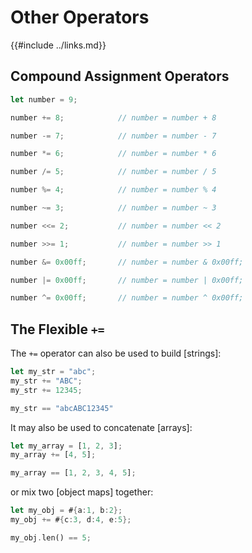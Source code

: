 Other Operators
===============

{{#include ../links.md}}


Compound Assignment Operators
----------------------------

```rust
let number = 9;

number += 8;            // number = number + 8

number -= 7;            // number = number - 7

number *= 6;            // number = number * 6

number /= 5;            // number = number / 5

number %= 4;            // number = number % 4

number ~= 3;            // number = number ~ 3

number <<= 2;           // number = number << 2

number >>= 1;           // number = number >> 1

number &= 0x00ff;       // number = number & 0x00ff;

number |= 0x00ff;       // number = number | 0x00ff;

number ^= 0x00ff;       // number = number ^ 0x00ff;
```


The Flexible `+=`
----------------

The `+=` operator can also be used to build [strings]:

```rust
let my_str = "abc";
my_str += "ABC";
my_str += 12345;

my_str == "abcABC12345"
```

It may also be used to concatenate [arrays]:

```rust
let my_array = [1, 2, 3];
my_array += [4, 5];

my_array == [1, 2, 3, 4, 5];
```

or mix two [object maps] together:

```rust
let my_obj = #{a:1, b:2};
my_obj += #{c:3, d:4, e:5};

my_obj.len() == 5;
```
